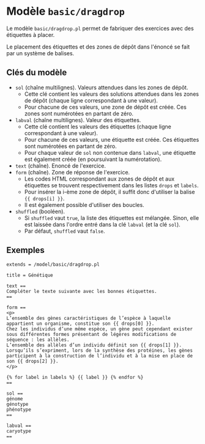 # Modèle `basic/dragdrop`

Le modèle `basic/dragdrop.pl` permet de fabriquer des exercices avec des étiquettes à placer.

Le placement des étiquettes et des zones de dépôt dans l'énoncé se fait par un système de balises.

## Clés du modèle

* `sol` (chaîne multilignes). Valeurs attendues dans les zones de dépôt.
    * Cette clé contient les valeurs des solutions attendues dans les zones de dépôt (chaque ligne correspondant à une valeur).
    * Pour chacune de ces valeurs, une zone de dépôt est créée. Ces zones sont numérotées en partant de zéro.
* `labval` (chaîne multilignes). Valeur des étiquettes.
    * Cette clé contient les valeurs des étiquettes (chaque ligne correspondant à une valeur).
    * Pour chacune de ces valeurs, une étiquette est créée. Ces étiquettes sont numérotées en partant de zéro.
    * Pour chaque valeur de `sol` non contenue dans `labval`, une étiquette est également créée (en poursuivant la numérotation).
* `text` (chaîne). Enoncé de l'exercice.
* `form` (chaîne). Zone de réponse de l'exercice.
    * Les codes HTML correspondant aux zones de dépôt et aux étiquettes se trouvent respectivement dans les listes `drops` et `labels`.
    * Pour insérer la i-ème zone de dépôt, il suffit donc d'utiliser la balise `{{ drops[i] }}`.
    * Il est également possible d'utiliser des boucles.
* `shuffled` (booléen). 
    * Si `shuffled` vaut `true`, la liste des étiquettes est mélangée. Sinon, elle est laissée dans l'ordre entré dans la clé `labval` (et la clé `sol`).
    * Par défaut, `shuffled` vaut `false`.

## Exemples

```
extends = /model/basic/dragdrop.pl

title = Génétique

text ==
Compléter le texte suivante avec les bonnes étiquettes.
==

form ==
<p> 
L’ensemble des gènes caractéristiques de l’espèce à laquelle appartient un organisme, constitue son {{ drops[0] }}. 
Chez les individus d’une même espèce, un gène peut cependant exister sous différentes formes présentant de légères modifications de séquence : les allèles. 
L’ensemble des allèles d’un individu définit son {{ drops[1] }}. Lorsqu’ils s’expriment, lors de la synthèse des protéines, les gènes participent à la construction de l’individu et à la mise en place de son {{ drops[2] }}. 
</p>

{% for label in labels %} {{ label }} {% endfor %}
==

sol ==
génome
génotype
phénotype
==

labval ==
caryotype
==
```
